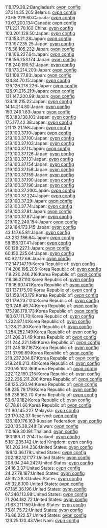 118.179.39.2:Bangladesh: [ovpn config](vpn/118_179_39_2.ovpn)  
37.214.35.205:Belarus: [ovpn config](vpn/37_214_35_205.ovpn)  
70.65.229.60:Canada: [ovpn config](vpn/70_65_229_60.ovpn)  
70.67.200.134:Canada: [ovpn config](vpn/70_67_200_134.ovpn)  
171.221.70.160:China: [ovpn config](vpn/171_221_70_160.ovpn)  
103.201.129.50:Japan: [ovpn config](vpn/103_201_129_50.ovpn)  
113.153.21.28:Japan: [ovpn config](vpn/113_153_21_28.ovpn)  
113.197.235.25:Japan: [ovpn config](vpn/113_197_235_25.ovpn)  
115.36.105.232:Japan: [ovpn config](vpn/115_36_105_232.ovpn)  
118.106.227.64:Japan: [ovpn config](vpn/118_106_227_64.ovpn)  
118.156.253.174:Japan: [ovpn config](vpn/118_156_253_174.ovpn)  
118.240.190.52:Japan: [ovpn config](vpn/118_240_190_52.ovpn)  
119.173.214.200:Japan: [ovpn config](vpn/119_173_214_200.ovpn)  
121.109.77.83:Japan: [ovpn config](vpn/121_109_77_83.ovpn)  
124.84.70.15:Japan: [ovpn config](vpn/124_84_70_15.ovpn)  
126.126.218.226:Japan: [ovpn config](vpn/126_126_218_226.ovpn)  
126.91.216.219:Japan: [ovpn config](vpn/126_91_216_219.ovpn)  
131.147.200.99:Japan: [ovpn config](vpn/131_147_200_99.ovpn)  
133.18.215.22:Japan: [ovpn config](vpn/133_18_215_22.ovpn)  
14.14.214.80:Japan: [ovpn config](vpn/14_14_214_80.ovpn)  
150.249.1.83:Japan: [ovpn config](vpn/150_249_1_83.ovpn)  
153.183.138.103:Japan: [ovpn config](vpn/153_183_138_103.ovpn)  
175.177.42.38:Japan: [ovpn config](vpn/175_177_42_38.ovpn)  
211.13.21.158:Japan: [ovpn config](vpn/211_13_21_158.ovpn)  
219.100.37.10:Japan: [ovpn config](vpn/219_100_37_10.ovpn)  
219.100.37.100:Japan: [ovpn config](vpn/219_100_37_100.ovpn)  
219.100.37.103:Japan: [ovpn config](vpn/219_100_37_103.ovpn)  
219.100.37.11:Japan: [ovpn config](vpn/219_100_37_11.ovpn)  
219.100.37.126:Japan: [ovpn config](vpn/219_100_37_126.ovpn)  
219.100.37.131:Japan: [ovpn config](vpn/219_100_37_131.ovpn)  
219.100.37.154:Japan: [ovpn config](vpn/219_100_37_154.ovpn)  
219.100.37.158:Japan: [ovpn config](vpn/219_100_37_158.ovpn)  
219.100.37.159:Japan: [ovpn config](vpn/219_100_37_159.ovpn)  
219.100.37.190:Japan: [ovpn config](vpn/219_100_37_190.ovpn)  
219.100.37.196:Japan: [ovpn config](vpn/219_100_37_196.ovpn)  
219.100.37.200:Japan: [ovpn config](vpn/219_100_37_200.ovpn)  
219.100.37.224:Japan: [ovpn config](vpn/219_100_37_224.ovpn)  
219.100.37.29:Japan: [ovpn config](vpn/219_100_37_29.ovpn)  
219.100.37.74:Japan: [ovpn config](vpn/219_100_37_74.ovpn)  
219.100.37.81:Japan: [ovpn config](vpn/219_100_37_81.ovpn)  
219.100.37.87:Japan: [ovpn config](vpn/219_100_37_87.ovpn)  
219.102.240.154:Japan: [ovpn config](vpn/219_102_240_154.ovpn)  
219.164.173.145:Japan: [ovpn config](vpn/219_164_173_145.ovpn)  
42.147.65.81:Japan: [ovpn config](vpn/42_147_65_81.ovpn)  
43.232.186.64:Japan: [ovpn config](vpn/43_232_186_64.ovpn)  
58.158.137.41:Japan: [ovpn config](vpn/58_158_137_41.ovpn)  
60.128.227.1:Japan: [ovpn config](vpn/60_128_227_1.ovpn)  
60.150.225.64:Japan: [ovpn config](vpn/60_150_225_64.ovpn)  
60.92.112.68:Japan: [ovpn config](vpn/60_92_112_68.ovpn)  
112.147.147.19:Korea Republic of: [ovpn config](vpn/112_147_147_19.ovpn)  
114.206.195.205:Korea Republic of: [ovpn config](vpn/114_206_195_205.ovpn)  
118.220.246.216:Korea Republic of: [ovpn config](vpn/118_220_246_216.ovpn)  
118.36.37.110:Korea Republic of: [ovpn config](vpn/118_36_37_110.ovpn)  
119.18.90.141:Korea Republic of: [ovpn config](vpn/119_18_90_141.ovpn)  
121.137.175.90:Korea Republic of: [ovpn config](vpn/121_137_175_90.ovpn)  
121.158.143.179:Korea Republic of: [ovpn config](vpn/121_158_143_179.ovpn)  
121.179.237.124:Korea Republic of: [ovpn config](vpn/121_179_237_124.ovpn)  
123.248.46.74:Korea Republic of: [ovpn config](vpn/123_248_46_74.ovpn)  
175.198.179.173:Korea Republic of: [ovpn config](vpn/175_198_179_173.ovpn)  
180.67.111.70:Korea Republic of: [ovpn config](vpn/180_67_111_70.ovpn)  
1.222.87.14:Korea Republic of: [ovpn config](vpn/1_222_87_14.ovpn)  
1.228.21.30:Korea Republic of: [ovpn config](vpn/1_228_21_30.ovpn)  
1.254.252.149:Korea Republic of: [ovpn config](vpn/1_254_252_149.ovpn)  
211.209.31.49:Korea Republic of: [ovpn config](vpn/211_209_31_49.ovpn)  
211.244.221.189:Korea Republic of: [ovpn config](vpn/211_244_221_189.ovpn)  
211.245.187.167:Korea Republic of: [ovpn config](vpn/211_245_187_167.ovpn)  
211.37.99.89:Korea Republic of: [ovpn config](vpn/211_37_99_89.ovpn)  
218.237.204.87:Korea Republic of: [ovpn config](vpn/218_237_204_87.ovpn)  
219.248.213.48:Korea Republic of: [ovpn config](vpn/219_248_213_48.ovpn)  
220.95.102.36:Korea Republic of: [ovpn config](vpn/220_95_102_36.ovpn)  
222.112.190.215:Korea Republic of: [ovpn config](vpn/222_112_190_215.ovpn)  
222.236.211.206:Korea Republic of: [ovpn config](vpn/222_236_211_206.ovpn)  
58.125.230.94:Korea Republic of: [ovpn config](vpn/58_125_230_94.ovpn)  
58.235.79.179:Korea Republic of: [ovpn config](vpn/58_235_79_179.ovpn)  
58.238.162.70:Korea Republic of: [ovpn config](vpn/58_238_162_70.ovpn)  
59.6.10.182:Korea Republic of: [ovpn config](vpn/59_6_10_182.ovpn)  
61.78.81.66:Korea Republic of: [ovpn config](vpn/61_78_81_66.ovpn)  
111.90.145.227:Malaysia: [ovpn config](vpn/111_90_145_227.ovpn)  
23.170.32.37:Reserved: [ovpn config](vpn/23_170_32_37.ovpn)  
136.169.176.163:Russian Federation: [ovpn config](vpn/136_169_176_163.ovpn)  
220.135.38.248:Taiwan: [ovpn config](vpn/220_135_38_248.ovpn)  
110.169.30.191:Thailand: [ovpn config](vpn/110_169_30_191.ovpn)  
180.183.71.204:Thailand: [ovpn config](vpn/180_183_71_204.ovpn)  
5.181.235.142:United Kingdom: [ovpn config](vpn/5_181_235_142.ovpn)  
161.202.144.236:United States: [ovpn config](vpn/161_202_144_236.ovpn)  
198.13.36.179:United States: [ovpn config](vpn/198_13_36_179.ovpn)  
202.182.127.177:United States: [ovpn config](vpn/202_182_127_177.ovpn)  
208.94.244.242:United States: [ovpn config](vpn/208_94_244_242.ovpn)  
24.16.3.37:United States: [ovpn config](vpn/24_16_3_37.ovpn)  
24.27.78.187:United States: [ovpn config](vpn/24_27_78_187.ovpn)  
45.32.29.3:United States: [ovpn config](vpn/45_32_29_3.ovpn)  
45.32.8.100:United States: [ovpn config](vpn/45_32_8_100.ovpn)  
67.185.36.196:United States: [ovpn config](vpn/67_185_36_196.ovpn)  
67.246.113.98:United States: [ovpn config](vpn/67_246_113_98.ovpn)  
71.204.182.72:United States: [ovpn config](vpn/71_204_182_72.ovpn)  
71.63.211.159:United States: [ovpn config](vpn/71_63_211_159.ovpn)  
75.81.75.72:United States: [ovpn config](vpn/75_81_75_72.ovpn)  
76.86.222.57:United States: [ovpn config](vpn/76_86_222_57.ovpn)  
123.25.120.43:Viet Nam: [ovpn config](vpn/123_25_120_43.ovpn)  
